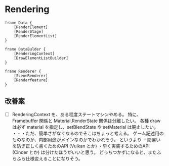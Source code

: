 ﻿Rendering
==========


```plantuml
frame Data {
    [RenderElement]
    [RenderStage]
    [RenderElementList]
}

frame DataBulder {
    [RenderingContext]
    [DrawElementListBuilder]
}

frame Renderer {
    [SceneRenderer]
    [Renderfeature]
}
```



改善案
----------
- [ ] RenderingContext を、ある程度ステートマシンやめる。
	特に、Framebuffer 関係と Material,RenderState 関係は分離したい。
	各種 draw は必ず material を指定し、setBlendState や setMaterial は廃止したい。
	・・・ただ、簡単さがなくなるのでそこはちょっと考える。
	ゲーム記述用のものなのか、内部用途がメインなのかでわかれそう。
	というより
	・間違いを防ぎ正しく書くためのAPI (Vulkan とか)
	・早く実装するためのAPI (Cinder とか)
	は分けたほうがいいと思う。
	どっちつかずになると、またふらふら仕様変えることになりそう。


